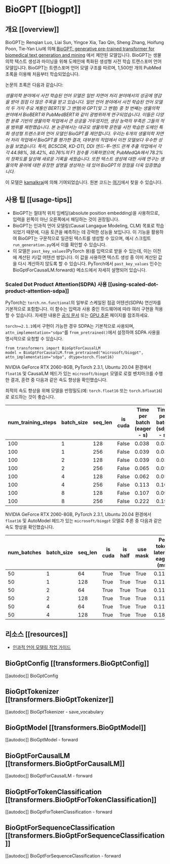 <!--Copyright 2022 The HuggingFace Team. All rights reserved.

Licensed under the Apache License, Version 2.0 (the "License"); you may not use this file except in compliance with
the License. You may obtain a copy of the License at

http://www.apache.org/licenses/LICENSE-2.0

Unless required by applicable law or agreed to in writing, software distributed under the License is distributed on
an "AS IS" BASIS, WITHOUT WARRANTIES OR CONDITIONS OF ANY KIND, either express or implied. See the License for the
specific language governing permissions and limitations under the License.

⚠️ Note that this file is in Markdown but contain specific syntax for our doc-builder (similar to MDX) that may not be
rendered properly in your Markdown viewer.

-->

# BioGPT [[biogpt]]

## 개요 [[overview]]

BioGPT는 Renqian Luo, Liai Sun, Yingce Xia, Tao Qin, Sheng Zhang, Hoifung Poon, Tie-Yan Liu에 의해 [BioGPT: generative pre-trained transformer for biomedical text generation and mining](https://academic.oup.com/bib/advance-article/doi/10.1093/bib/bbac409/6713511?guestAccessKey=a66d9b5d-4f83-4017-bb52-405815c907b9) 에서 제안된 모델입니다. BioGPT는 생물의학 텍스트 생성과 마이닝을 위해 도메인에 특화된 생성형 사전 학습 트랜스포머 언어 모델입니다. BioGPT는 트랜스포머 언어 모델 구조를 따르며, 1,500만 개의 PubMed 초록을 이용해 처음부터 학습되었습니다.

논문의 초록은 다음과 같습니다:

*생물의학 분야에서 사전 학습된 언어 모델은 일반 자연어 처리 분야에서의 성공에 영감을 받아 점점 더 많은 주목을 받고 있습니다. 일반 언어 분야에서 사전 학습된 언어 모델의 두 가지 주요 계통인 BERT(및 그 변형)와 GPT(및 그 변형) 중 첫 번째는 생물의학 분야에서 BioBERT와 PubMedBERT와 같이 광범위하게 연구되었습니다. 이들은 다양한 분류 기반의 생물의학 작업에서 큰 성공을 거두었지만, 생성 능력의 부족은 그들의 적용 범위를 제한했습니다. 본 논문에서는 대규모 생물의학 문헌을 사전 학습한 도메인 특화 생성형 트랜스포머 언어 모델인 BioGPT를 제안합니다. 우리는 6개의 생물의학 자연어 처리 작업에서 BioGPT를 평가한 결과, 대부분의 작업에서 이전 모델보다 우수한 성능을 보였습니다. 특히, BC5CDR, KD-DTI, DDI 엔드-투-엔드 관계 추출 작업에서 각각 44.98%, 38.42%, 40.76%의 F1 점수를 기록하였으며, PubMedQA에서 78.2%의 정확도를 달성해 새로운 기록을 세웠습니다. 또한 텍스트 생성에 대한 사례 연구는 생물의학 용어에 대한 유창한 설명을 생성하는 데 있어 BioGPT의 장점을 더욱 입증했습니다.*

이 모델은 [kamalkraj](https://huggingface.co/kamalkraj)에 의해 기여되었습니다. 원본 코드는 [여기](https://github.com/microsoft/BioGPT)에서 찾을 수 있습니다.

## 사용 팁 [[usage-tips]]

- BioGPT는 절대적 위치 임베딩(absolute position embedding)을 사용하므로, 입력을 왼쪽이 아닌 오른쪽에서 패딩하는 것이 권장됩니다.
- BioGPT는 인과적 언어 모델링(Causal Langague Modeling, CLM) 목표로 학습되었기 때문에, 다음 토큰을 예측하는 데 강력한 성능을 보입니다. 이 기능을 활용하여 BioGPT는 구문적으로 일관된 텍스트를 생성할 수 있으며, 예시 스크립트 `run_generation.py`에서 이를 확인할 수 있습니다.
- 이 모델은 `past_key_values`(PyTorch 용)를 입력으로 받을 수 있는데, 이는 이전에 계산된 키/값 어텐션 쌍입니다. 이 값을 사용하면 텍스트 생성 중 이미 계산된 값을 다시 계산하지 않도록 할 수 있습니다. PyTorch에서 `past_key_values` 인수는 BioGptForCausalLM.forward() 메소드에서 자세히 설명되어 있습니다.

### Scaled Dot Product Attention(SDPA) 사용 [[using-scaled-dot-product-attention-sdpa]]

PyTorch는 `torch.nn.functional`의 일부로 스케일된 점곱 어텐션(SDPA) 연산자를 기본적으로 포함합니다. 이 함수는 입력과 사용 중인 하드웨어에 따라 여러 구현을 적용할 수 있습니다. 자세한 내용은 [공식 문서](https://pytorch.org/docs/stable/generated/torch.nn.functional.scaled_dot_product_attention.html) 또는 [GPU 추론](https://huggingface.co/docs/transformers/main/en/perf_infer_gpu_one#pytorch-scaled-dot-product-attention) 페이지를 참조하세요.

`torch>=2.1.1`에서 구현이 가능한 경우 SDPA는 기본적으로 사용되며, `attn_implementation="sdpa"`를 `from_pretrained()`에서 설정하여 SDPA 사용을 명시적으로 요청할 수 있습니다.

```
from transformers import BioGptForCausalLM
model = BioGptForCausalLM.from_pretrained("microsoft/biogpt", attn_implementation="sdpa", dtype=torch.float16)
```

NVIDIA GeForce RTX 2060-8GB, PyTorch 2.3.1, Ubuntu 20.04 환경에서 `float16` 및 CausalLM 헤드가 있는 `microsoft/biogpt` 모델로 로컬 벤치마크를 수행한 결과, 훈련 중 다음과 같은 속도 향상을 확인했습니다.

최적의 속도 향상을 위해 모델을 반정밀도(예: `torch.float16` 또는 `torch.bfloat16`)로 로드하는 것이 좋습니다.

| num_training_steps | batch_size | seq_len | is cuda | Time per batch (eager - s) | Time per batch (sdpa - s) | Speedup (%) | Eager peak mem (MB) | sdpa peak mem (MB) | Mem saving (%) |
|--------------------|------------|---------|---------|----------------------------|---------------------------|-------------|---------------------|--------------------|----------------|
| 100                | 1          | 128     | False   | 0.038                      | 0.031                     | 21.301      | 1601.862            | 1601.497           | 0.023          |
| 100                | 1          | 256     | False   | 0.039                      | 0.034                     | 15.084      | 1624.944            | 1625.296           | -0.022         |
| 100                | 2          | 128     | False   | 0.039                      | 0.033                     | 16.820      | 1624.567            | 1625.296           | -0.045         |
| 100                | 2          | 256     | False   | 0.065                      | 0.059                     | 10.255      | 1672.164            | 1672.164           | 0.000          |
| 100                | 4          | 128     | False   | 0.062                      | 0.058                     | 6.998       | 1671.435            | 1672.164           | -0.044         |
| 100                | 4          | 256     | False   | 0.113                      | 0.100                     | 13.316      | 2350.179            | 1848.435           | 27.144         |
| 100                | 8          | 128     | False   | 0.107                      | 0.098                     | 9.883       | 2098.521            | 1848.435           | 13.530         |
| 100                | 8          | 256     | False   | 0.222                      | 0.196                     | 13.413      | 3989.980            | 2986.492           | 33.601         |

NVIDIA GeForce RTX 2060-8GB, PyTorch 2.3.1, Ubuntu 20.04 환경에서 `float16` 및 AutoModel 헤드가 있는 `microsoft/biogpt` 모델로 추론 중 다음과 같은 속도 향상을 확인했습니다.

| num_batches | batch_size | seq_len | is cuda | is half | use mask | Per token latency eager (ms) | Per token latency SDPA (ms) | Speedup (%) | Mem eager (MB) | Mem BT (MB) | Mem saved (%) |
|-------------|------------|---------|---------|---------|----------|------------------------------|-----------------------------|-------------|----------------|--------------|---------------|
| 50          | 1          | 64      | True    | True    | True     | 0.115                        | 0.098                       | 17.392      | 716.998        | 716.998      | 0.000         |
| 50          | 1          | 128     | True    | True    | True     | 0.115                        | 0.093                       | 24.640      | 730.916        | 730.916      | 0.000         |
| 50          | 2          | 64      | True    | True    | True     | 0.114                        | 0.096                       | 19.204      | 730.900        | 730.900      | 0.000         |
| 50          | 2          | 128     | True    | True    | True     | 0.117                        | 0.095                       | 23.529      | 759.262        | 759.262      | 0.000         |
| 50          | 4          | 64      | True    | True    | True     | 0.113                        | 0.096                       | 18.325      | 759.229        | 759.229      | 0.000         |
| 50          | 4          | 128     | True    | True    | True     | 0.186                        | 0.178                       | 4.289       | 816.478        | 816.478      | 0.000         |


## 리소스 [[resources]]

- [인과적 언어 모델링 작업 가이드](../tasks/language_modeling)

## BioGptConfig [[transformers.BioGptConfig]]

[[autodoc]] BioGptConfig


## BioGptTokenizer [[transformers.BioGptTokenizer]]

[[autodoc]] BioGptTokenizer
    - save_vocabulary


## BioGptModel [[transformers.BioGptModel]]

[[autodoc]] BioGptModel
    - forward


## BioGptForCausalLM [[transformers.BioGptForCausalLM]]

[[autodoc]] BioGptForCausalLM
    - forward


## BioGptForTokenClassification [[transformers.BioGptForTokenClassification]]

[[autodoc]] BioGptForTokenClassification
    - forward


## BioGptForSequenceClassification [[transformers.BioGptForSequenceClassification]]

[[autodoc]] BioGptForSequenceClassification
    - forward